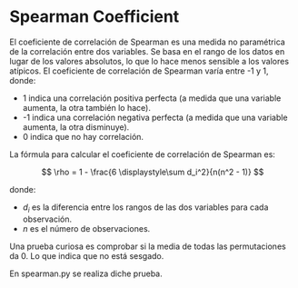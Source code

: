 # Spearman Coefficient

El coeficiente de correlación de Spearman es una medida no paramétrica de la correlación entre dos variables. Se basa en el rango de los datos en lugar de los valores absolutos, lo que lo hace menos sensible a los valores atípicos.
El coeficiente de correlación de Spearman varía entre -1 y 1, donde:
- 1 indica una correlación positiva perfecta (a medida que una variable aumenta, la otra también lo hace).
- -1 indica una correlación negativa perfecta (a medida que una variable aumenta, la otra disminuye).
- 0 indica que no hay correlación.

La fórmula para calcular el coeficiente de correlación de Spearman es:

$$
\rho = 1 - \frac{6 \displaystyle\sum d_i^2}{n(n^2 - 1)}
$$

donde:
- $d_i$ es la diferencia entre los rangos de las dos variables para cada observación.
- $n$ es el número de observaciones.

Una prueba curiosa es comprobar si la media de todas las permutaciones da 0. Lo que indica que no está sesgado. 

En spearman.py se realiza diche prueba. 
